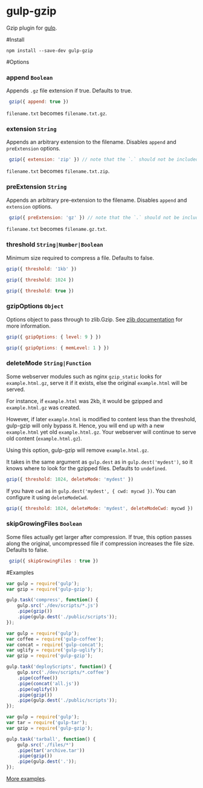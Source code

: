 gulp-gzip
=========

Gzip plugin for [gulp](https://github.com/wearefractal/gulp).

#Install

```
npm install --save-dev gulp-gzip
```

#Options

### append `Boolean`

Appends `.gz` file extension if true. Defaults to true.

```javascript
 gzip({ append: true })
```
`filename.txt` becomes `filename.txt.gz`.

### extension `String`

Appends an arbitrary extension to the filename. Disables `append` and `preExtension` options.

```javascript
 gzip({ extension: 'zip' }) // note that the `.` should not be included in the extension
```
`filename.txt` becomes `filename.txt.zip`.

### preExtension `String`

Appends an arbitrary pre-extension to the filename. Disables `append` and `extension` options.

```javascript
 gzip({ preExtension: 'gz' }) // note that the `.` should not be included in the extension
```
`filename.txt` becomes `filename.gz.txt`.

### threshold `String|Number|Boolean`

Minimum size required to compress a file. Defaults to false.

```javascript
gzip({ threshold: '1kb' })
```

```javascript
gzip({ threshold: 1024 })
```

```javascript
gzip({ threshold: true })
```

### gzipOptions `Object`

Options object to pass through to zlib.Gzip. See [zlib documentation][gzip-options] for more information.

```javascript
gzip({ gzipOptions: { level: 9 } })
```

```javascript
gzip({ gzipOptions: { memLevel: 1 } })
```

### deleteMode `String|Function`

Some webserver modules such as nginx `gzip_static` looks for `example.html.gz`, serve it if it exists, else the original `example.html` will be served.

For instance, if `example.html` was 2kb, it would be gzipped and `example.html.gz` was created.

However, if later `example.html` is modified to content less than the threshold, gulp-gzip will only bypass it. Hence, you will end up with a new `example.html` yet old `example.html.gz`. Your webserver will continue to serve old content (`example.html.gz`).

Using this option, gulp-gzip will remove `example.html.gz`.

It takes in the same argument as `gulp.dest` as in `gulp.dest('mydest')`, so it knows where to look for the gzipped files. Defaults to `undefined`.

```javascript
gzip({ threshold: 1024, deleteMode: 'mydest' })
```

If you have `cwd` as in `gulp.dest('mydest', { cwd: mycwd })`. You can configure it using `deleteModeCwd`.

```javascript
gzip({ threshold: 1024, deleteMode: 'mydest', deleteModeCwd: mycwd })
```

### skipGrowingFiles `Boolean`

Some files actually get larger after compression. If true, this option passes along the original, uncompressed file if compression increases the file size. Defaults to false.

```javascript
 gzip({ skipGrowingFiles : true })
```

#Examples

```javascript
var gulp = require('gulp');
var gzip = require('gulp-gzip');

gulp.task('compress', function() {
    gulp.src('./dev/scripts/*.js')
	.pipe(gzip())
	.pipe(gulp.dest('./public/scripts'));
});
```

```javascript
var gulp = require('gulp');
var coffee = require('gulp-coffee');
var concat = require('gulp-concat');
var uglify = require('gulp-uglify');
var gzip = require('gulp-gzip');

gulp.task('deployScripts', function() {
	gulp.src('./dev/scripts/*.coffee')
	.pipe(coffee())
	.pipe(concat('all.js'))
	.pipe(uglify())
	.pipe(gzip())
	.pipe(gulp.dest('./public/scripts'));
});
```

```javascript
var gulp = require('gulp');
var tar = require('gulp-tar');
var gzip = require('gulp-gzip');

gulp.task('tarball', function() {
	gulp.src('./files/*')
	.pipe(tar('archive.tar'))
	.pipe(gzip())
	.pipe(gulp.dest('.'));
});
```

[More examples](https://github.com/jstuckey/gulp-gzip/tree/master/examples).


  [gzip-options]: https://nodejs.org/api/zlib.html#zlib_class_options
